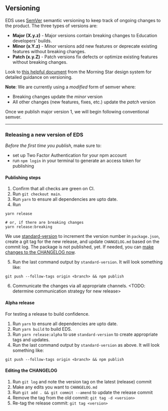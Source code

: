 ## Versioning

EDS uses [SemVer](https://semver.org/) semantic versioning to keep track of ongoing changes to the product. The three types of versions are:

- **Major (X.y.z)** - Major versions contain breaking changes to Education developers' builds.
- **Minor (x.Y.z)** - Minor versions add new features or deprecate existing features without breaking changes.
- **Patch (x.y.Z)** - Patch versions fix defects or optimize existing features without breaking changes.

Look to [this helpful document](http://designsystem.morningstar.com/about/versioning.html) from the Morning Star design system for detailed guidance on versioning.

**Note**: We are currently using a _modified_ form of semver where:

- Breaking changes update the _minor_ version
- All other changes (new features, fixes, etc.) update the _patch_ version

Once we publish major version 1, we will begin following conventional semver.

---

### Releasing a new version of EDS

_Before the first time you publish_, make sure to:

- set up Two Factor Authentication for your npm account
- run `npm login` in your terminal to generate an access token for publishing

#### Publishing steps

1. Confirm that all checks are green on CI.
2. Run `git checkout main`.
3. Run `yarn` to ensure all dependencies are upto date.
4. Run

```
yarn release

# or, if there are breaking changes
yarn release:breaking
```

We use [standard-version](https://github.com/conventional-changelog/standard-version) to increment the version number in `package.json`, create a git tag for the new release, and update `CHANGELOG.md` based on the commit log. The package is not published, yet. If needed, you can [make changes to the CHANGELOG now](#editing-the-changelog).

5. Run the last command output by `standard-version`. It will look something like:
```
git push --follow-tags origin <branch> && npm publish
```
6. Communicate the changes via all appropriate channels. <TODO: determine communication strategy for new release>

#### Alpha release
For testing a release to build confidence.

1. Run `yarn` to ensure all dependencies are upto date.
2. Run `yarn build` to build EDS.
3. Run `yarn release:alpha` to use `standard-version` to create appropriate tags and updates.
4. Run the last command output by `standard-version` as above. It will look something like:
```
git push --follow-tags origin <branch> && npm publish
```

#### Editing the CHANGELOG
1. Run `git log` and note the version tag on the latest (release) commit
2. Make any edits you want to `CHANGELOG.md`
3. Run `git add . && git commit --amend` to update the release commit
4. Remove the tag from the old commit: `git tag -d <version>`
5. Re-tag the release commit: `git tag <version>`
